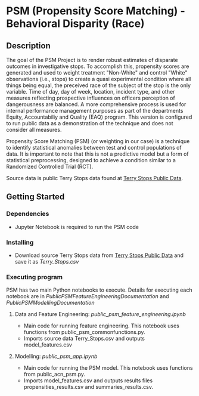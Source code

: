 # PSM (Propensity Score Matching) - Behavioral Disparity (Race)

## Description

The goal of the PSM Project is to render robust estimates of disparate outcomes in investigative stops. To accomplish this, propensity scores are generated and used to weight treatment "Non-White" and control "White" observations (i.e., stops) to create a quasi experimental condition where all things being equal, the preceived race of the subject of the stop is the only variable. Time of day, day of week, location, incident type, and other measures reflecting prospective influences on officers perception of dangerousness are balanced. A more comprehensive process is used for internal performance management purposes as part of the departments Equity, Accountabiliy and Quality (EAQ) program. This version is configured to run public data as a demonstration of the technique and does not consider all measures.   

Propensity Score Matching (PSM) (or weighting in our case) is a technique to identify statistical anomalies between test and control populations of data. It is important to note that this is not a predictive model but a form of statistical preprocessing, designed to achieve a condition similar to a Randomized Controlled Trial (RCT). 

Source data is public Terry Stops data found at [Terry Stops Public Data](data.seattle.gov/Public-Safety/Terry-Stops/28ny-9ts8).

## Getting Started

### Dependencies

* Jupyter Notebook is required to run the PSM code

### Installing

* Download source Terry Stops data from [Terry Stops Public Data](data.seattle.gov/Public-Safety/Terry-Stops/28ny-9ts8) and save it as _Terry_Stops.csv_

### Executing program

PSM has two main Python notebooks to execute. Details for executing each notebook are in _PublicPSMFeatureEngineeringDocumentation_ and _PublicPSMModellingDocumentation_

1. Data and Feature Engineering: _public_psm_feature_engineering.ipynb_ 
    * Main code for running feature engineering. This notebook uses functions from public_psm_commonfunctions.py.
    * Imports source data Terry_Stops.csv and outputs model_features.csv

2. Modelling: _public_psm_app.ipynb_
    * Main code for running the PSM model. This notebook uses functions from public_acn_psm.py.
    * Imports model_features.csv and outputs results files propensities_results.csv and summaries_results.csv.